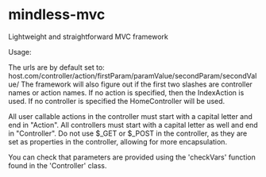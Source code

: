 mindless-mvc
============

Lightweight and straightforward MVC framework

Usage:

The urls are by default set to: host.com/controller/action/firstParam/paramValue/secondParam/secondValue/
The framework will also figure out if the first two slashes are controller names or action names. If no action is specified, then the IndexAction is used. If no
controller is specified the HomeController will be used.

All user callable actions in the controller must start with a capital letter and end in "Action". All controllers must start with a capital letter as well and end in "Controller".
Do not use $_GET or $_POST in the controller, as they are set as properties in the controller, allowing for more encapsulation.

You can check that parameters are provided using the 'checkVars' function found in the 'Controller' class.

